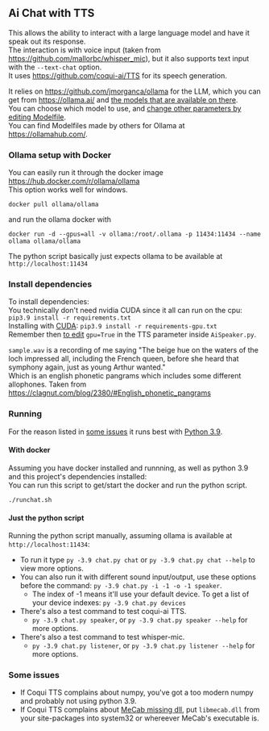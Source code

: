 ## Ai Chat with TTS

This allows the ability to interact with a large language model and have it speak out its response.  
The interaction is with voice input (taken from https://github.com/mallorbc/whisper_mic), but it also supports text input with the `--text-chat` option.  
It uses https://github.com/coqui-ai/TTS for its speech generation.  

It relies on https://github.com/jmorganca/ollama for the LLM, which you can get from https://ollama.ai/ and [the models that are available on there](https://ollama.ai/library).  
You can choose which model to use, and [change other parameters by editing Modelfile](https://github.com/jmorganca/ollama/blob/main/docs/modelfile.md).  
You can find Modelfiles made by others for Ollama at https://ollamahub.com/.


### Ollama setup with Docker
You can easily run it through the docker image https://hub.docker.com/r/ollama/ollama  
This option works well for windows.  
```
docker pull ollama/ollama
```
and run the ollama docker with
```
docker run -d --gpus=all -v ollama:/root/.ollama -p 11434:11434 --name ollama ollama/ollama
```
The python script basically just expects ollama to be available at `http://localhost:11434`  

### Install dependencies
To install dependencies:  
You technically don't need nvidia CUDA since it all can run on the cpu:  
`pip3.9 install -r requirements.txt`  
Installing with [CUDA](https://developer.nvidia.com/cuda-downloads): `pip3.9 install -r requirements-gpu.txt`  
Remember then [to edit](https://github.com/kobitoko/ai-chat-tts/blob/main/AiSpeaker.py#L31C5-L31C5) `gpu=True` in the TTS parameter inside `AiSpeaker.py`.  

`sample.wav` is a recording of me saying "The beige hue on the waters of the loch impressed all, including the French queen, before she heard that symphony again, just as young Arthur wanted."  
Which is an english phonetic pangrams which includes some different allophones. Taken from https://clagnut.com/blog/2380/#English_phonetic_pangrams

### Running
For the reason listed in [some issues](https://github.com/kobitoko/ai-chat-tts#some-issues) it runs best with [Python 3.9](https://www.python.org/downloads/release/python-3913/).  

#### With docker
Assuming you have docker installed and runnning, as well as python 3.9 and this project's dependencies installed:  
You can run this script to get/start the docker and run the python script.
```
./runchat.sh
```
#### Just the python script
Running the python script manually, assuming ollama is available at `http://localhost:11434`:  
- To run it type `py -3.9 chat.py chat` or `py -3.9 chat.py chat --help` to view more options.  
- You can also run it with different sound input/output, use these options before the command: `py -3.9 chat.py -i -1 -o -1 speaker`.  
  - The index of -1 means it'll use your default device. To get a list of your device indexes: `py -3.9 chat.py devices`  
- There's also a test command to test coqui-ai TTS.  
  - `py -3.9 chat.py speaker`, or `py -3.9 chat.py speaker --help` for more options.  
- There's also a test command to test whisper-mic.  
  - `py -3.9 chat.py listener`, or `py -3.9 chat.py listener --help` for more options.  

### Some issues
 - If Coqui TTS complains about numpy, you've got a too modern numpy and probably not using python 3.9.  
 - If Coqui TTS complains about [MeCab missing dll](https://stackoverflow.com/a/68751762), put `libmecab.dll` from your site-packages into system32 or whereever MeCab's executable is.  
 